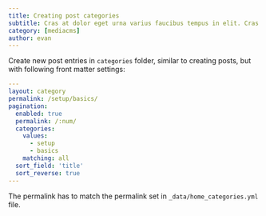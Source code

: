 ```yaml
---
title: Creating post categories
subtitle: Cras at dolor eget urna varius faucibus tempus in elit. Cras a dui imperdiet, tempus metus quis, pharetra turpis.
category: [mediacms]
author: evan
---
```


Create new post entries in `categories` folder, similar to creating posts, but with following front matter settings:

```yml
---
layout: category
permalink: /setup/basics/
pagination: 
  enabled: true
  permalink: /:num/
  categories:
    values:
      - setup
      - basics
    matching: all
  sort_field: 'title'
  sort_reverse: true
---
```

The permalink has to match the permalink set in `_data/home_categories.yml` file.